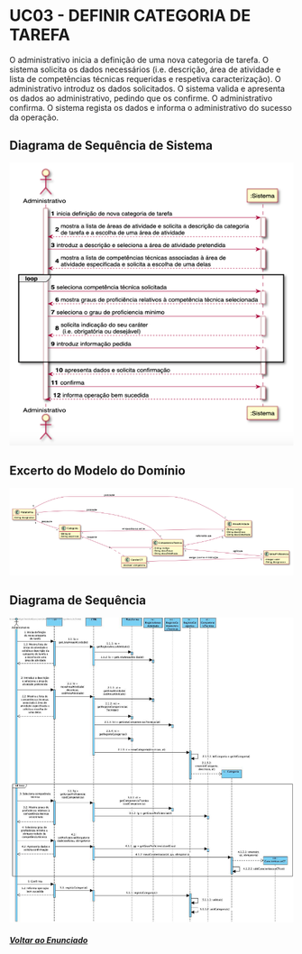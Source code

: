 # UC03 - DEFINIR CATEGORIA DE TAREFA

O administrativo inicia a definição de uma nova categoria de tarefa. O sistema solicita os dados necessários (i.e. descrição, área de atividade e lista de competências técnicas requeridas e respetiva caracterização). O administrativo introduz os dados solicitados. O sistema valida e apresenta os dados ao administrativo, pedindo que os confirme. O administrativo confirma. O sistema regista os dados e informa o administrativo do sucesso da operação.

## Diagrama de Sequência de Sistema

![UC03_1](UC03_1.png)

## Excerto do Modelo do Domínio

![UC03_2](UC03_2.png)

## Diagrama de Sequência

![UC03_3](UC03_3.png)

##### [Voltar ao Enunciado](https://github.com/blestonbandeiraUPSKILL/upskill_java1_labprg_grupo2/blob/main/Sprint%202%20-%20Documenta%C3%A7%C3%A3o/Enunciado/Enunciado.md)